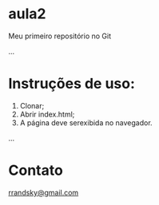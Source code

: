 # aula2

Meu primeiro repositório no Git

...
# Instruções de uso:

1. Clonar;
2. Abrir index.html;
3. A página deve serexibida no navegador.

...
# Contato

rrandsky@gmail.com  
